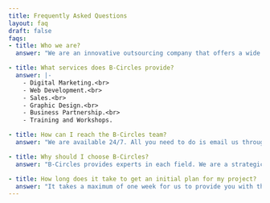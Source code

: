 ```yaml
---
title: Frequently Asked Questions
layout: faq
draft: false
faqs:
- title: Who we are?
  answer: "We are an innovative outsourcing company that offers a wide range of services to businesses, firms, and startups. With a strong emphasis on digital marketing, B-Circles acts as a strategic partner, assisting clients in achieving unparalleled success and market prominence. Our expert team in their respective fields can provide the most professional services for our clients."

- title: What services does B-Circles provide?
  answer: |-
    - Digital Marketing.<br>
    - Web Development.<br>
    - Sales.<br>
    - Graphic Design.<br>
    - Business Partnership.<br>
    - Training and Workshops.

- title: How can I reach the B-Circles team?
  answer: "We are available 24/7. All you need to do is email us through our 'Contact Us' page, and we will reply in less than 24 hours."

- title: Why should I choose B-Circles?
  answer: "B-Circles provides experts in each field. We are a strategic partner, assisting clients in achieving unparalleled success and market prominence. We aim to be the driving force behind our clients' success, offering innovative ideas and a comprehensive range of services to propel businesses to new heights. We are flexible and readily available to meet our clients' needs."

- title: How long does it take to get an initial plan for my project?
  answer: "It takes a maximum of one week for us to provide you with the initial business plan and designs."
---
```



